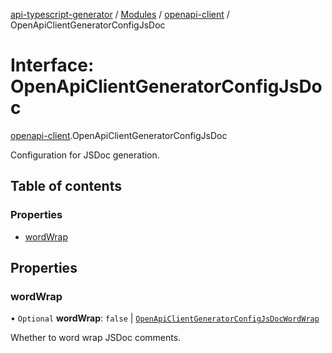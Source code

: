 [api-typescript-generator](../../README.md) / [Modules](../modules.md) / [openapi-client](../modules/openapi_client.md) / OpenApiClientGeneratorConfigJsDoc

# Interface: OpenApiClientGeneratorConfigJsDoc

[openapi-client](../modules/openapi_client.md).OpenApiClientGeneratorConfigJsDoc

Configuration for JSDoc generation.

## Table of contents

### Properties

- [wordWrap](openapi_client.OpenApiClientGeneratorConfigJsDoc.md#wordwrap)

## Properties

### wordWrap

• `Optional` **wordWrap**: ``false`` \| [`OpenApiClientGeneratorConfigJsDocWordWrap`](openapi_client.OpenApiClientGeneratorConfigJsDocWordWrap.md)

Whether to word wrap JSDoc comments.

